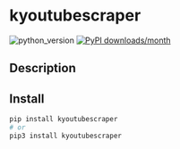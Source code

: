 # kyoutubescraper
![python_version](https://img.shields.io/static/v1?label=Python&message=3.5%20|%203.6%20|%203.7&color=blue) [![PyPI downloads/month](https://img.shields.io/pypi/dm/kyoutubescraper?logo=pypi&logoColor=white)](https://pypi.python.org/pypi/kyoutubescraper)

## Description


## Install
~~~~bash
pip install kyoutubescraper
# or
pip3 install kyoutubescraper
~~~~